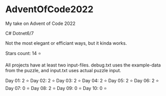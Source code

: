 # AdventOfCode2022
My take on Advent of Code 2022

C# Dotnet6/7

Not the most elegant or efficiant ways, but it kinda works.

Stars count: 14 :star: 

All projects have at least two input-files. debug.txt uses the example-data from the puzzle, and input.txt uses actual puzzle input.

Day 01: 2 :star:
Day 02: 2 :star:
Day 03: 2 :star:
Day 04: 2 :star:
Day 05: 2 :star:
Day 06: 2 :star:
Day 07: 0 :star:
Day 08: 2 :star:
Day 09: 0 :star:
Day 10: 0 :star: